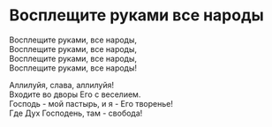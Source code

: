 # Восплещите руками все народы
Восплещите руками, все народы,  
Восплещите руками, все народы,  
Восплещите руками, все народы,  
Восплещите руками, все народы!  
  
Аллилуйя, слава, аллилуйя!  
Входите во дворы Его с веселием.  
Господь - мой пастырь, и я - Его творенье!  
Где Дух Господень, там - свобода!
